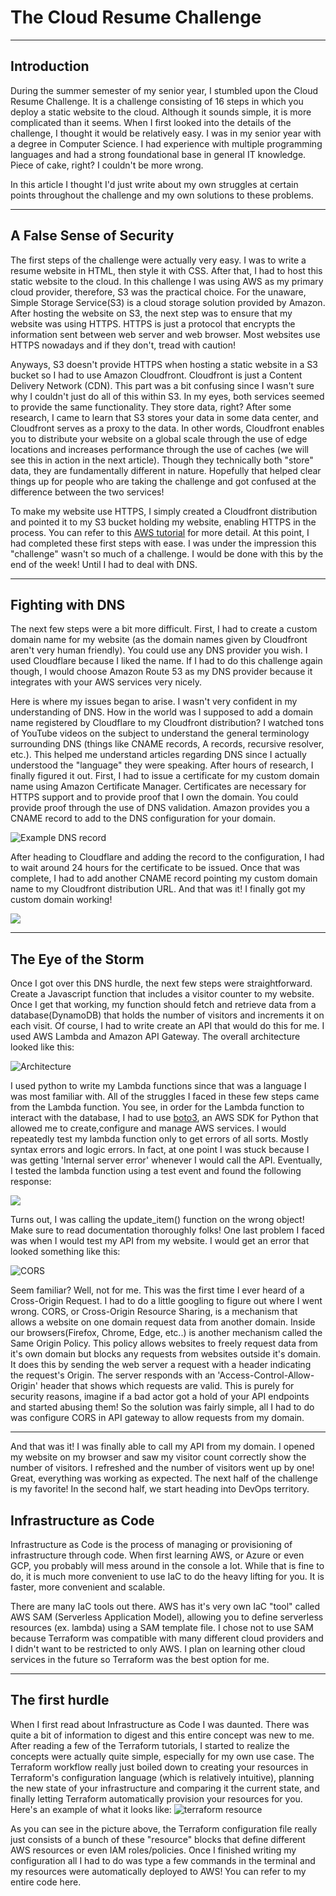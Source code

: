 # The Cloud Resume Challenge

---

## Introduction

During the summer semester of my senior year, I stumbled upon the Cloud Resume Challenge. It is a challenge consisting of 16 steps in which you deploy a static website to the cloud. Although it sounds simple, it is more complicated than it seems. When I first looked into the details of the challenge, I thought it would be relatively easy. I was in my senior year with a degree in Computer Science. I had experience with multiple programming languages and had a strong foundational base in general IT knowledge. Piece of cake, right? I couldn't be more wrong.

In this article I thought I'd just write about my own struggles at certain points throughout the challenge and my own solutions to these problems.

---

## A False Sense of Security

The first steps of the challenge were actually very easy. I was to write a resume website in HTML, then style it with CSS. After that, I had to host this static website to the cloud. In this challenge I was using AWS as my primary cloud provider, therefore, S3 was the practical choice. For the unaware, Simple Storage Service(S3) is a cloud storage solution provided by Amazon. After hosting the website on S3, the next step was to ensure that my website was using HTTPS. HTTPS is just a protocol that encrypts the information sent between web server and web browser. Most websites use HTTPS nowadays and if they don't, tread with caution!

Anyways, S3 doesn't provide HTTPS when hosting a static website in a S3 bucket so I had to use Amazon Cloudfront. Cloudfront is just a Content Delivery Network (CDN). This part was a bit confusing since I wasn't sure why I couldn't just do all of this within S3. In my eyes, both services seemed to provide the same functionality. They store data, right? After some research, I came to learn that S3 stores your data in some data center, and Cloudfront serves as a proxy to the data. In other words, Cloudfront enables you to distribute your website on a global scale through the use of edge locations and increases performance through the use of caches (we will see this in action in the next article). Though they technically both "store" data, they are fundamentally different in nature. Hopefully that helped clear things up for people who are taking the challenge and got confused at the difference between the two services!

To make my website use HTTPS, I simply created a Cloudfront distribution and pointed it to my S3 bucket holding my website, enabling HTTPS in the process. You can refer to this [AWS tutorial](https://aws.amazon.com/premiumsupport/knowledge-center/cloudfront-https-requests-s3/) for more detail. At this point, I had completed these first steps with ease. I was under the impression this "challenge" wasn't so much of a challenge. I would be done with this by the end of the week! Until I had to deal with DNS.

---

## Fighting with DNS

The next few steps were a bit more difficult. First, I had to create a custom domain name for my website (as the domain names given by Cloudfront aren't very human friendly). You could use any DNS provider you wish. I used Cloudflare because I liked the name. If I had to do this challenge again though, I would choose Amazon Route 53 as my DNS provider because it integrates with your AWS services very nicely.

Here is where my issues began to arise. I wasn't very confident in my understanding of DNS. How in the world was I supposed to add a domain name registered by Cloudflare to my Cloudfront distribution? I watched tons of YouTube videos on the subject to understand the general terminology surrounding DNS (things like CNAME records, A records, recursive resolver, etc.). This helped me understand articles regarding DNS since I actually understood the "language" they were speaking. After hours of research, I finally figured it out. First, I had to issue a certificate for my custom domain name using Amazon Certificate Manager. Certificates are necessary for HTTPS support and to provide proof that I own the domain. You could provide proof through the use of DNS validation. Amazon provides you a CNAME record to add to the DNS configuration for your domain.

![Example DNS record](https://media.licdn.com/dms/image/D4E12AQH_qiQYRHzxVQ/article-inline_image-shrink_1500_2232/0/1672677614149?e=1691625600&v=beta&t=fcIcxiSr4u-WkskxzZlP_fCYWN4N4Wr18Jup7O3B-FA)

After heading to Cloudflare and adding the record to the configuration, I had to wait around 24 hours for the certificate to be issued. Once that was complete, I had to add another CNAME record pointing my custom domain name to my Cloudfront distribution URL. And that was it! I finally got my custom domain working!

![](https://media.licdn.com/dms/image/D4E12AQGPjfHemCEeGQ/article-inline_image-shrink_1500_2232/0/1672677775734?e=1691625600&v=beta&t=wrp5J839xOfNDZElzNj9crOpZvtNzALMZrLkKJV7otk)

---

## The Eye of the Storm

Once I got over this DNS hurdle, the next few steps were straightforward. Create a Javascript function that includes a visitor counter to my website. Once I get that working, my function should fetch and retrieve data from a database(DynamoDB) that holds the number of visitors and increments it on each visit. Of course, I had to write create an API that would do this for me. I used AWS Lambda and Amazon API Gateway. The overall architecture looked like this:

![Architecture](https://media.licdn.com/dms/image/D4E12AQH2vvsHj_JTUQ/article-inline_image-shrink_1500_2232/0/1672678028470?e=1691020800&v=beta&t=ZzPx6tsFVQcPQBUghn5M-VjXOdWmFxcq942fP8yHHM0)

I used python to write my Lambda functions since that was a language I was most familiar with. All of the struggles I faced in these few steps came from the Lambda function. You see, in order for the Lambda function to interact with the database, I had to use [boto3](https://boto3.amazonaws.com/v1/documentation/api/latest/index.html), an AWS SDK for Python that allowed me to create,configure and manage AWS services. I would repeatedly test my lambda function only to get errors of all sorts. Mostly syntax errors and logic errors. In fact, at one point I was stuck because I was getting 'Internal server error' whenever I would call the API. Eventually, I tested the lambda function using a test event and found the following response:

![](https://media.licdn.com/dms/image/D4E12AQGu3jAvsmiVLA/article-inline_image-shrink_1500_2232/0/1672678563821?e=1691625600&v=beta&t=qkxURX8nm_-P1EsMvi7YoaV-I4PVv7NjFV_0oGM7sUA)

Turns out, I was calling the update_item() function on the wrong object! Make sure to read documentation thoroughly folks! One last problem I faced was when I would test my API from my website. I would get an error that looked something like this:

![CORS](https://media.licdn.com/dms/image/D4E12AQH_xwJz0yyIbw/article-inline_image-shrink_1500_2232/0/1672678885314?e=1691625600&v=beta&t=Jl46RjXo2wZDbKCUNLcqf8H9Xm-cEB0cbooO4M4l4x8)

Seem familiar? Well, not for me. This was the first time I ever heard of a Cross-Origin Request. I had to do a little googling to figure out where I went wrong. CORS, or Cross-Origin Resource Sharing, is a mechanism that allows a website on one domain request data from another domain. Inside our browsers(Firefox, Chrome, Edge, etc..) is another mechanism called the Same Origin Policy. This policy allows websites to freely request data from it's own domain but blocks any requests from websites outside it's domain. It does this by sending the web server a request with a header indicating the request's Origin. The server responds with an 'Access-Control-Allow-Origin' header that shows which requests are valid. This is purely for security reasons, imagine if a bad actor got a hold of your API endpoints and started abusing them! So the solution was fairly simple, all I had to do was configure CORS in API gateway to allow requests from my domain.

---

And that was it! I was finally able to call my API from my domain. I opened my website on my browser and saw my visitor count correctly show the number of visitors. I refreshed and the number of visitors went up by one! Great, everything was working as expected. The next half of the challenge is my favorite! In the second half, we start heading into DevOps territory.

## Infrastructure as Code

Infrastructure as Code is the process of managing or provisioning of infrastructure through code. When first learning AWS, or Azure or even GCP, you probably will mess around in the console a lot. While that is fine to do, it is much more convenient to use IaC to do the heavy lifting for you. It is faster, more convenient and scalable.

There are many IaC tools out there. AWS has it's very own IaC "tool" called AWS SAM (Serverless Application Model), allowing you to define serverless resources (ex. lambda) using a SAM template file. I chose not to use SAM because Terraform was compatible with many different cloud providers and I didn't want to be restricted to only AWS. I plan on learning other cloud services in the future so Terraform was the best option for me.

---

## The first hurdle

When I first read about Infrastructure as Code I was daunted. There was quite a bit of information to digest and this entire concept was new to me. After reading a few of the Terraform tutorials, I started to realize the concepts were actually quite simple, especially for my own use case. The Terraform workflow really just boiled down to creating your resources in Terraform's configuration language (which is relatively intuitive), planning the new state of your infrastructure and comparing it the current state, and finally letting Terraform automatically provision your resources for you. Here's an example of what it looks like:
![terraform resource](https://media.licdn.com/dms/image/D4E12AQHJXKpb4TBwKw/article-inline_image-shrink_1500_2232/0/1672605079368?e=1691625600&v=beta&t=awj0Br9q8yknKhgRaTahDDp5tAobqhFcKjXPGpOJW2Q)

As you can see in the picture above, the Terraform configuration file really just consists of a bunch of these "resource" blocks that define different AWS resources or even IAM roles/policies. Once I finished writing my configuration all I had to do was type a few commands in the terminal and my resources were automatically deployed to AWS! You can refer to my entire code here.
